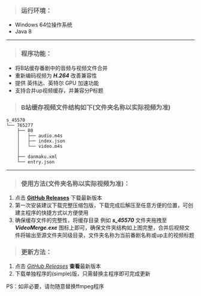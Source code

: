 > ### 运行环境：

- Windows 64位操作系统
- Java 8

---

> ### 程序功能：

- 将B站缓存番剧中的音频与视频文件合并
- 重新编码视频为 **_H.264_** 改善兼容性
- 提供 英伟达、英特尔 GPU 加速功能
- 支持合并up视频缓存，并兼容分P标题

> ### B站缓存视频文件结构如下(文件夹名称以实际视频为准)

```
s_45570
└── 765277
    ├── 80
    │   ├── audio.m4s
    │   ├── index.json
    │   └── video.m4s
    │
    ├── danmaku.xml
    └── entry.json
```

---

> ### 使用方法(文件夹名称以实际视频为准)：
1. 点击 **[GitHub Releases](https://github.com/Server-WX/BiliBiliVideoMerge/releases)** 下载最新版本
2. 第一次安装建议下载完整压缩包版，下载完成后解压至任意方便的位置，可创建主程序的快捷方式以方便使用
3. 确保缓存文件的完整性，将缓存目录 例如 **_s_45570_** 文件夹拖拽至 **_VideoMerge.exe_** 图标上即可，确保文件夹结构如上图完整，合并后视频文件将输出至源文件夹同级目录，文件夹名称为当前番剧名称或up主的视频标题

> ### 更新方法：
1. 点击 *[GitHub Releases](https://github.com/Server-WX/BiliBiliVideoMerge/releases)* **查看**最新版本
2. 下载单独程序的(simple)版，只需替换主程序即可完成更新

PS：如非必要，请勿随意替换ffmpeg程序
